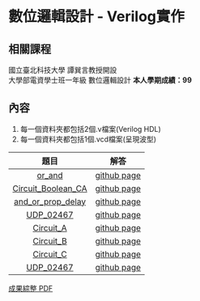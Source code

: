 # 數位邏輯設計 - Verilog實作

## 相關課程
國立臺北科技大學 譚巽言教授開設  
大學部電資學士班一年級 數位邏輯設計
**本人學期成績：99**

## 內容
1. 每一個資料夾都包括2個.v檔案(Verilog HDL)  
2. 每一個資料夾都包括1個.vcd檔案(呈現波型)  

題目 | 解答 |
|:-------:|:--------:|
| [or_and](/or_and/README.md) | [github page](/or_and) |
| [Circuit_Boolean_CA](/Circuit_Boolean_CA/README.md) | [github page](/Circuit_Boolean_CA) |
| [and_or_prop_delay](/and_or_prop_delay/README.md) | [github page](/and_or_prop_delay) |
| [UDP_02467](/UDP_02467/README.md) | [github page](/UDP_02467) |
| [Circuit_A](/Circuit_A/README.md) | [github page](/Circuit_A) |
| [Circuit_B](/Circuit_B/README.md) | [github page](/Circuit_B) |
| [Circuit_C](/Circuit_C/README.md) | [github page](/Circuit_C) |
| [UDP_02467](/UDP_02467_2/README.md) | [github page](/UDP_02467_2) |

[成果綜整 PDF](Verilog實作綜整.pdf)
